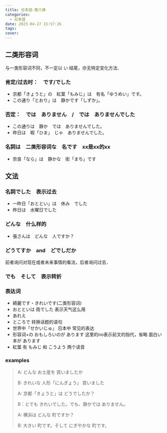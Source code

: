 ```yaml
---
title: 日本語-第八弹
categories:
  - 日本語
date: 2023-04-27 15:57:26
tags:
cover:
---
```


## 二类形容词
与一类形容词不同，不一定以 い 结尾，亦无特定变化方法．

### 肯定/过去时：　です/でした

- 京都「きょうと」の　紅葉「もみじ」は　有名「ゆうめい」です。
- この通り「とおり」は　静かです「しずか」。　

### 否定：　では　ありません　/　では　ありませんでした

- この通りは　静か　では　ありませんでした。
- 昨日は　暇「ひま」　じゃ　ありませんでした。

### 名詞は　二类形容词な　名です　xx是xx的xx

- 奈良「なら」は　静かな　街「まち」です

## 文法

### 名詞でした　表示过去

- 一昨日「おととい」は　休み　でした
- 昨日は　水曜日でした

### どんな　什么样的

- 張さんは　どんな　人ですか？

### どうてすか　and　どでしだか
前者询问对现在或者未来事情的看法，后者询问过去．

### でも　そして　表示转折

### 表达词

- 綺麗です・きれいです(二类形容词)
- おとといは 雨でした 表示天气这么用
- あれえ
- ところで 转换话题的语句
- 世界中「せかいじゅ」 日本中 常见的表达
- 形容词+の おもしろいのが あります 这里的no表示前文的指代，省略 面白い本が あります
- 紅葉 有 もみじ 和 こうよう 两个读音

### examples
> A: どんな お土産を 買いましたか
>
> B: きれいな 人形「にんぎょう」 買いました
>
> A: 京都「きょうと」は どうでしたか？
>
> B：とでも きれいでした。でも、静かでは ありません。
>
> A: 横浜は どんな 町ですか？
>
> B: 大きい 町です。そして にぎやかな 町です。
